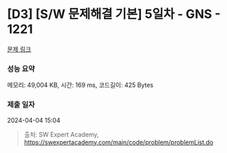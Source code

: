 # [D3] [S/W 문제해결 기본] 5일차 - GNS - 1221 

[문제 링크](https://swexpertacademy.com/main/code/problem/problemDetail.do?contestProbId=AV14jJh6ACYCFAYD) 

### 성능 요약

메모리: 49,004 KB, 시간: 169 ms, 코드길이: 425 Bytes

### 제출 일자

2024-04-04 15:04



> 출처: SW Expert Academy, https://swexpertacademy.com/main/code/problem/problemList.do